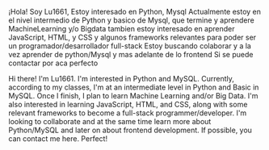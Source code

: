 ¡Hola! Soy Lu1661, 
Estoy interesado en Python, Mysql 
Actualmente estoy en el nivel intermedio de Python y basico de Mysql, que termine y aprendere MachineLearning y/o Bigdata
tambien estoy interesado en aprender JavaScript, HTML, y CSS y algunos frameworks relevantes para poder ser un programador/desarrollador full-stack
Estoy buscando colaborar y a la vez aprender de python/Mysql y mas adelante de lo frontend
Si se puede contactar por aca perfecto

Hi there! I'm Lu1661.
I'm interested in Python and MySQL. Currently, according to my classes, I'm at an intermediate level in Python and Basic in MySQL. Once I finish, I plan to learn Machine Learning and/or Big Data.
I'm also interested in learning JavaScript, HTML, and CSS, along with some relevant frameworks to become a full-stack programmer/developer.
I'm looking to collaborate and at the same time learn more about Python/MySQL and later on about frontend development.
If possible, you can contact me here. Perfect!
